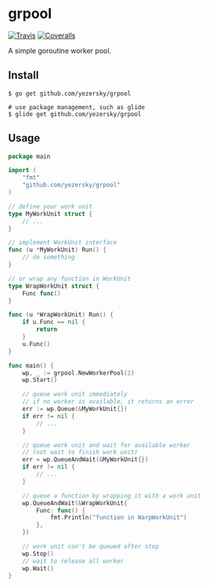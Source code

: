 # grpool
[![Travis](https://img.shields.io/travis/Yezersky/grpool.svg?style=flat-square)](https://travis-ci.org/Yezersky/grpool)
[![Coveralls](https://img.shields.io/coveralls/Yezersky/grpool.svg?style=flat-square)](https://coveralls.io/github/Yezersky/grpool)

A simple goroutine worker pool.

## Install

```
$ go get github.com/yezersky/grpool

# use package management, such as glide
$ glide get github.com/yezersky/grpool
```

## Usage

```go
package main

import (
    "fmt"
    "github.com/yezersky/grpool"
)

// define your work unit
type MyWorkUnit struct {
    // ...
}

// implement WorkUnit interface
func (u *MyWorkUnit) Run() {
    // do something
}

// or wrap any function in WorkUnit
type WrapWorkUnit struct {
    Func func()
}

func (u *WrapWorkUnit) Run() {
    if u.Func == nil {
        return
    }
    u.Func()
}

func main() {
    wp, _ := grpool.NewWorkerPool(2)
    wp.Start()

    // queue work unit immediately
    // if no worker is available, it returns an error
    err := wp.Queue(&MyWorkUnit{})
    if err != nil {
        // ...
    }

    // queue work unit and wait for available worker
    // (not wait to finish work unit)
    err = wp.QueueAndWait(&MyWorkUnit{})
    if err != nil {
        // ...
    }

    // queue a function by wrapping it with a work unit
    wp.QueueAndWait(&WrapWorkUnit{
        Func: func() {
            fmt.Println("function in WarpWorkUnit")
        },
    })

    // work unit can't be queued after stop
    wp.Stop()
    // wait to release all worker
    wp.Wait()
}
```

